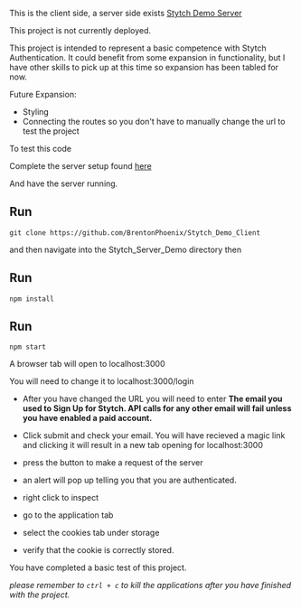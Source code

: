 This is the client side, a server side exists [Stytch Demo Server](https://github.com/BrentonPhoenix/Stytch_Server_Demo)

This project is not currently deployed.


This project is intended to represent a basic competence with Stytch Authentication. It could benefit from some expansion in functionality, but I have other skills to pick up at this time so expansion has been tabled for now.

Future Expansion:
- Styling
- Connecting the routes so you don't have to manually change the url to test the project


To test this code

Complete the server setup found [here](https://github.com/BrentonPhoenix/Stytch_Server_Demo)

And have the server running.

Run
---

```
git clone https://github.com/BrentonPhoenix/Stytch_Demo_Client
```

and then navigate into the Stytch_Server_Demo directory then

Run
---
```
npm install
```


Run
---
```
npm start
```

A browser tab will open to localhost:3000

You will need to change it to localhost:3000/login

- After you have changed the URL you will need to enter 
  **The email you used to Sign Up for Stytch. API calls for any other email will fail unless you have enabled a paid account.**

 - Click submit and check your email. You will have recieved a magic link and clicking it will result in a new tab opening for localhost:3000 
 - press the button to make a request of the server
 - an alert will pop up telling you that you are authenticated.
 - right click to inspect
 - go to the application tab
 - select the cookies tab under storage
 - verify that the cookie is correctly stored.

 You have completed a basic test of this project.

 *please remember to ``ctrl + c`` to kill the applications after you have finished with the project.* 